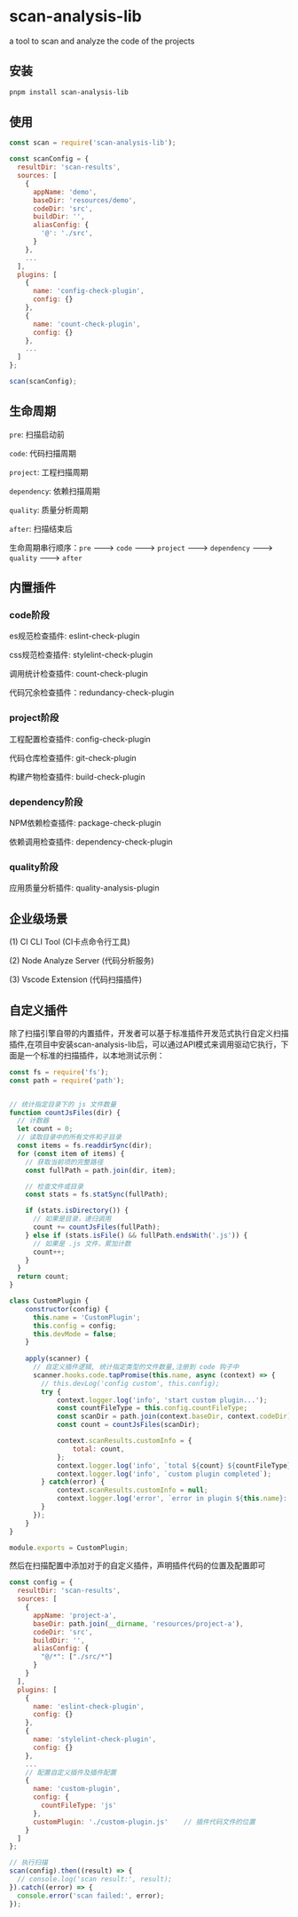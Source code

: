 # scan-analysis-lib

a tool to scan and analyze the code of the projects

## 安装

```bash
pnpm install scan-analysis-lib
```

## 使用

```javascript
const scan = require('scan-analysis-lib');

const scanConfig = {
  resultDir: 'scan-results',
  sources: [
    {
      appName: 'demo',
      baseDir: 'resources/demo',
      codeDir: 'src',
      buildDir: '',
      aliasConfig: {
        '@': './src',
      }
    },
    ...
  ],
  plugins: [
    {
      name: 'config-check-plugin',
      config: {}
    },
    {
      name: 'count-check-plugin',
      config: {}
    },
    ...
  ]
};

scan(scanConfig);
```

## 生命周期

`pre`: 扫描启动前

`code`: 代码扫描周期

`project`: 工程扫描周期

`dependency`: 依赖扫描周期

`quality`: 质量分析周期

`after`: 扫描结束后

生命周期串行顺序：`pre` ---> `code` ---> `project` ---> `dependency` ---> `quality` ---> `after`

## 内置插件

### code阶段
es规范检查插件:  eslint-check-plugin

css规范检查插件: stylelint-check-plugin

调用统计检查插件: count-check-plugin

代码冗余检查插件：redundancy-check-plugin 

### project阶段
工程配置检查插件: config-check-plugin

代码仓库检查插件: git-check-plugin

构建产物检查插件: build-check-plugin 

### dependency阶段
NPM依赖检查插件:  package-check-plugin

依赖调用检查插件:  dependency-check-plugin 

### quality阶段
应用质量分析插件:  quality-analysis-plugin 

## 企业级场景
(1) CI CLI Tool (CI卡点命令行工具)

(2) Node Analyze Server (代码分析服务)

(3) Vscode Extension (代码扫描插件)

## 自定义插件
除了扫描引擎自带的内置插件，开发者可以基于标准插件开发范式执行自定义扫描插件,在项目中安装scan-analysis-lib后，可以通过API模式来调用驱动它执行，下面是一个标准的扫描插件，以本地测试示例：

```javascript
const fs = require('fs');
const path = require('path');


// 统计指定目录下的 js 文件数量
function countJsFiles(dir) {
  // 计数器
  let count = 0;
  // 读取目录中的所有文件和子目录
  const items = fs.readdirSync(dir);
  for (const item of items) {
    // 获取当前项的完整路径
    const fullPath = path.join(dir, item);

    // 检查文件或目录
    const stats = fs.statSync(fullPath);

    if (stats.isDirectory()) {
      // 如果是目录，递归调用
      count += countJsFiles(fullPath);
    } else if (stats.isFile() && fullPath.endsWith('.js')) {
      // 如果是 .js 文件，累加计数
      count++;
    }
  }
  return count;
}

class CustomPlugin {
    constructor(config) {
      this.name = 'CustomPlugin';
      this.config = config;
      this.devMode = false;
    }
  
    apply(scanner) {
      // 自定义插件逻辑, 统计指定类型的文件数量,注册到 code 钩子中
      scanner.hooks.code.tapPromise(this.name, async (context) => {
        // this.devLog('config custom', this.config);
        try {
            context.logger.log('info', 'start custom plugin...');
            const countFileType = this.config.countFileType;
            const scanDir = path.join(context.baseDir, context.codeDir);
            const count = countJsFiles(scanDir);

            context.scanResults.customInfo = {
                total: count,
            };
            context.logger.log('info', `total ${count} ${countFileType} files`);
            context.logger.log('info', `custom plugin completed`);
        } catch(error) {
            context.scanResults.customInfo = null;
            context.logger.log('error', `error in plugin ${this.name}: ${error.stack}`);
        }
      });
    }
}

module.exports = CustomPlugin;
```

然后在扫描配置中添加对于的自定义插件，声明插件代码的位置及配置即可
```javascript
const config = {
  resultDir: 'scan-results',
  sources: [
    {
      appName: 'project-a',
      baseDir: path.join(__dirname, 'resources/project-a'),
      codeDir: 'src',
      buildDir: '',
      aliasConfig: {
        "@/*": ["./src/*"]
      }
    }
  ],
  plugins: [
    {
      name: 'eslint-check-plugin',
      config: {}
    },
    {
      name: 'stylelint-check-plugin',
      config: {}
    },
    ...
    // 配置自定义插件及插件配置
    {
      name: 'custom-plugin',
      config: {
        countFileType: 'js'
      },
      customPlugin: './custom-plugin.js'    // 插件代码文件的位置
    }
  ]
};

// 执行扫描
scan(config).then((result) => {
  // console.log('scan result:', result);
}).catch((error) => {
  console.error('scan failed:', error);
});
```





